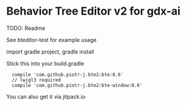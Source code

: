# Behavior Tree Editor v2 for gdx-ai

TODO:
Readme

See bteditor-test for example usage

import gradle project, gradle install

Stick this into your build.gradle
```
  compile 'com.github.piotr-j.bte2:bte:0.6'
  // lwjgl3 required
  compile 'com.github.piotr-j.bte2:bte-window:0.6'
  ```

You can also get it via jitpack.io
